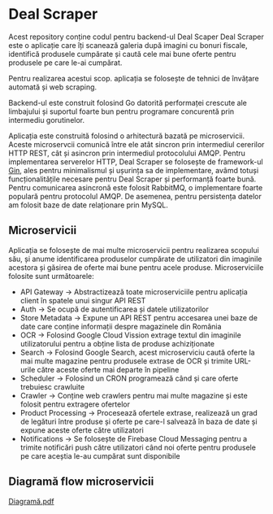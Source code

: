 # Deal Scraper

Acest repository conține codul pentru backend-ul Deal Scaper
Deal Scraper este o aplicație care îți scanează galeria după imagini cu bonuri fiscale, 
identifică produsele cumpărate și caută cele mai bune oferte pentru produsele pe care le-ai cumpărat.

Pentru realizarea acestui scop. aplicația se folosește de tehnici de învățare automată și web scraping.

Backend-ul este construit folosind Go datorită performaței crescute ale limbajului și suportul foarte bun pentru programare concurentă 
prin intermediu gorutinelor. 

Aplicația este construită folosind o arhitectură bazată pe microservicii. Aceste microservcii comunică între ele atât sincron
prin intermediul cererilor HTTP REST, cât și asincron prin intermediul protocolului AMQP. Pentru implementarea serverelor HTTP, Deal Scraper
se folosește de framework-ul [Gin](https://github.com/gin-gonic/gin), ales pentru minimalismul și ușurința sa de implementare, 
avâmd totuși funcționalitățile necesare pentru Deal Scraper și performanță foarte bună. Pentru comunicarea asincronă este folosit RabbitMQ, 
o implementare foarte populară pentru protocolul AMQP. De asemenea, pentru persistența datelor am folosit baze de date relaționare prin MySQL.

## Microservicii

Aplicația se folosește de mai multe microservicii pentru realizarea scopului său, și anume identificarea produselor cumpărate de utilizatori
din imaginile acestora și găsirea de oferte mai bune pentru acele produse. Microserviciile folosite sunt următoarele:

- API Gateway -> Abstractizează toate microserviciile pentru aplicația client în spatele unui singur API REST
- Auth -> Se ocupă de autentificarea și datele utilizatorilor
- Store Metadata -> Expune un API REST pentru accesarea unei baze de date care conține informații despre magazinele din România
- OCR -> Folosind Google Cloud Vission extrage textul din imaginile utilizatorului pentru a obține lista de produse achiziționate
- Search -> Folosind Google Search, acest microserviciu caută oferte la mai multe magazine pentru produsele extrase de OCR și trimite
URL-urile către aceste oferte mai departe în pipeline
- Scheduler -> Folosind un CRON programează când și care oferte trebuiesc crawluite
- Crawler -> Conține web crawlers pentru mai multe magazine și este folosit pentru extragere ofertelor
- Product Processing -> Procesează ofertele extrase, realizează un grad de legături între produse și oferte pe care-l salvează în baza de date
 și expune aceste oferte către utilizatori
- Notifications -> Se folosește de Firebase Cloud Messaging pentru a trimite notificări push către utilizatori când noi oferte pentru
produsele pe care aceștia le-au cumpărat sunt disponibile

## Diagramă flow microservicii

[Diagramă.pdf](https://github.com/adiRandom/grocever-backend/files/11725700/Licenta_diagrama.pdf)
